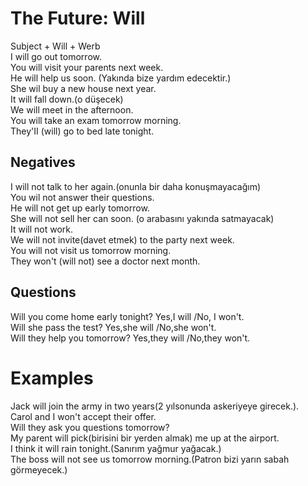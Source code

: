 # The Future: Will
Subject + Will + Werb  
I will go out tomorrow.  
You will visit your parents next week.  
He will help us soon. (Yakında bize yardım edecektir.)  
She wil buy a new house next year.  
It will fall down.(o düşecek)  
We will meet in the afternoon.  
You will take an exam tomorrow morning.  
They'II (will) go to bed late tonight.  
## Negatives 
I will not talk to her again.(onunla bir daha konuşmayacağım)  
You wil not answer their questions.  
He will not get up early tomorrow.  
She will not sell her can soon. (o arabasını yakında satmayacak)  
It will not work.  
We will not invite(davet etmek) to the party next week.  
You will not visit us tomorrow morning.  
They won't (will not) see a doctor next month.  
## Questions 
Will you come home early tonight? Yes,I will /No, I won't.   
Will she pass the test? Yes,she will /No,she won't.    
Will they help you tomorrow? Yes,they will /No,they won't.    
# Examples 
Jack will join the army in two years(2 yılsonunda askeriyeye girecek.).  
Carol and I won't accept their offer.  
Will they ask you questions tomorrow?  
My parent will pick(birisini bir yerden almak) me up at the airport.  
I think it will rain tonight.(Sanırım yağmur yağacak.)  
The boss will not see us tomorrow morning.(Patron bizi yarın sabah görmeyecek.)  


